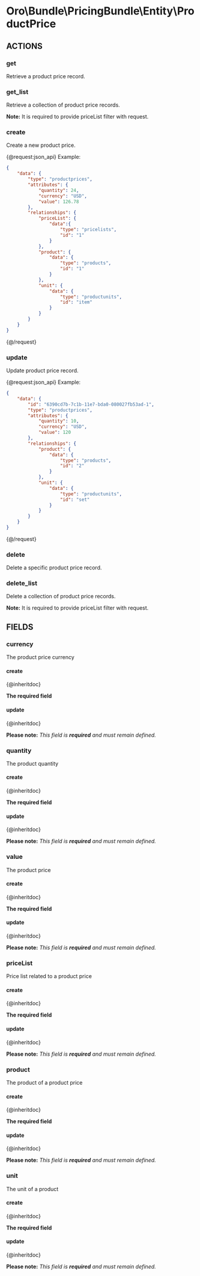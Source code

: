 # Oro\Bundle\PricingBundle\Entity\ProductPrice

## ACTIONS

### get

Retrieve a product price record.

### get_list

Retrieve a collection of product price records.

**Note:** It is required to provide priceList filter with request.

### create

Create a new product price.

{@request:json_api}
Example:

```JSON
{
    "data": {
        "type": "productprices",
        "attributes": {
            "quantity": 24,
            "currency": "USD",
            "value": 126.78
        },
        "relationships": {
            "priceList": {
                "data":{
                    "type": "pricelists",
                    "id": "1"
                }
            },
            "product": {
                "data": {
                    "type": "products",
                    "id": "1"
                }
            },
            "unit": {
                "data": {
                    "type": "productunits",
                    "id": "item"
                }
            }
        }
    }
}

```
{@/request}

### update

Update product price record.

{@request:json_api}
Example:

```JSON
{
    "data": {
        "id": "6390cd7b-7c1b-11e7-bda0-080027fb53ad-1",
        "type": "productprices",
        "attributes": {
            "quantity": 10,
            "currency": "USD",
            "value": 120
        },
        "relationships": {
            "product": {
                "data": {
                    "type": "products",
                    "id": "2"
                }
            },
            "unit": {
                "data": {
                    "type": "productunits",
                    "id": "set"
                }
            }
        }
    }
}
```
{@/request}

### delete

Delete a specific product price record.

### delete_list

Delete a collection of product price records.

**Note:** It is required to provide priceList filter with request.

## FIELDS

### currency

The product price currency

#### create

{@inheritdoc}

**The required field**

#### update

{@inheritdoc}

**Please note:**
*This field is **required** and must remain defined.*

### quantity

The product quantity

#### create

{@inheritdoc}

**The required field**

#### update

{@inheritdoc}

**Please note:**
*This field is **required** and must remain defined.*

### value

The product price

#### create

{@inheritdoc}

**The required field**

#### update

{@inheritdoc}

**Please note:**
*This field is **required** and must remain defined.*

### priceList

Price list related to a product price

#### create

{@inheritdoc}

**The required field**

#### update

{@inheritdoc}

**Please note:**
*This field is **required** and must remain defined.*

### product

The product of a product price

#### create

{@inheritdoc}

**The required field**

#### update

{@inheritdoc}

**Please note:**
*This field is **required** and must remain defined.*

### unit

The unit of a product

#### create

{@inheritdoc}

**The required field**

#### update

{@inheritdoc}

**Please note:**
*This field is **required** and must remain defined.*
